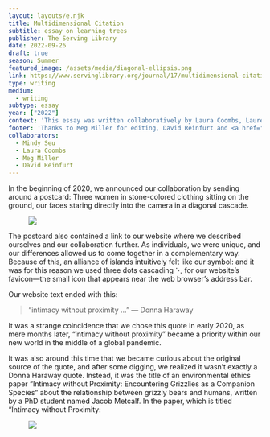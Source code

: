 ```yaml
---
layout: layouts/e.njk
title: Multidimensional Citation
subtitle: essay on learning trees
publisher: The Serving Library
date: 2022-09-26
draft: true
season: Summer
featured_image: /assets/media/diagonal-ellipsis.png
link: https://www.servinglibrary.org/journal/17/multidimensional-citation
type: writing
medium:
  - writing
subtype: essay
year: ["2022"]
context: 'This essay was written collaboratively by Laura Coombs, Laurel Schwulst, and Mindy Seu (CSS). It was edited by Meg Miller and originally published in <a href="https://www.servinglibrary.org/journal/17/multidimensional-citation">The Serving Library</a> ↗ in 2022.'
footer: 'Thanks to Meg Miller for editing, David Reinfurt and <a href="https://www.servinglibrary.org/journal/17/multidimensional-citation">The Serving Library</a> ↗ for publishing, and to Mindy Seu and Laura Coombs for co-writing with me.'
collaborators:
  - Mindy Seu
  - Laura Coombs
  - Meg Miller
  - David Reinfurt
---
```


In the beginning of 2020, we announced our collaboration by sending around a postcard: Three women in stone-colored clothing sitting on the ground, our faces staring directly into the camera in a diagonal cascade.

<figure class="border">
  <img src="/assets/media/multi-favicon.png">
</figure>

The postcard also contained a link to our website where we described ourselves and our collaboration further. As individuals, we were unique, and our differences allowed us to come together in a complementary way. Because of this, an alliance of islands intuitively felt like our symbol: and it was for this reason we used three dots cascading ⋱ for our website’s favicon—the small icon that appears near the web browser’s address bar.

Our website text ended with this:

<blockquote>“intimacy without proximity …”  — Donna Haraway</blockquote>

It was a strange coincidence that we chose this quote in early 2020, as mere months later, “intimacy without proximity” became a priority within our new world in the middle of a global pandemic.

It was also around this time that we became curious about the original source of the quote, and after some digging, we realized it wasn’t exactly a Donna Haraway quote. Instead, it was the title of an environmental ethics paper “Intimacy without Proximity: Encountering Grizzlies as a Companion Species” about the relationship between grizzly bears and humans, written by a PhD student named Jacob Metcalf. In the paper, which is titled “Intimacy without Proximity:

<figure>
  <img src="/assets/media/multidimensional-citation.png">
</figure>
